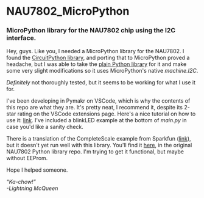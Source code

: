 # NAU7802_MicroPython
### MicroPython library for the NAU7802 chip using the I2C interface. 

Hey, guys. Like you, I needed a MicroPython library for the NAU7802. I found the [CircuitPython library](https://github.com/adafruit/CircuitPython_NAU7802), and porting that to MicroPython proved a headache, but I was able to take the [plain Python library](https://github.com/longapalooza/nau7802py) for it and make some very slight modifications so it uses MicroPython's native _machine.I2C_.

_Definitely_ not thoroughly tested, but it seems to be working for what I use it for.

I've been developing in Pymakr on VSCode, which is why the contents of this repo are what they are. It's pretty neat, I recommend it, despite its 2-star rating on the VSCode extensions page. Here's a nice tutorial on how to use it: [link](https://www.youtube.com/watch?v=YOeV14SESls). I've included a blinkLED example at the bottom of _main.py_ in case you'd like a sanity check.

There is a translation of the CompleteScale example from Sparkfun ([link](https://github.com/sparkfun/SparkFun_Qwiic_Scale_NAU7802_Arduino_Library/blob/master/examples/Example2_CompleteScale/Example2_CompleteScale.ino)), but it doesn't yet run well with this library. You'll find it [here](https://github.com/longapalooza/nau7802py/blob/master/Example2_CompleteScale.py), in the original NAU7802 Python library repo. I'm trying to get it functional, but maybe without EEProm.

Hope I helped someone.

_“Ka-chow!”_\
_-Lightning McQueen_
